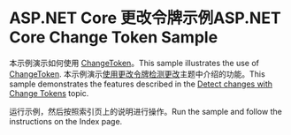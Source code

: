 # <a name="aspnet-core-change-token-sample"></a><span data-ttu-id="6fd4e-101">ASP.NET Core 更改令牌示例</span><span class="sxs-lookup"><span data-stu-id="6fd4e-101">ASP.NET Core Change Token Sample</span></span>

<span data-ttu-id="6fd4e-102">本示例演示如何使用 [ChangeToken](https://docs.microsoft.com/dotnet/api/microsoft.extensions.primitives.changetoken)。</span><span class="sxs-lookup"><span data-stu-id="6fd4e-102">This sample illustrates the use of [ChangeToken](https://docs.microsoft.com/dotnet/api/microsoft.extensions.primitives.changetoken).</span></span> <span data-ttu-id="6fd4e-103">本示例演示[使用更改令牌检测更改](https://docs.microsoft.com/aspnet/core/fundamentals/change-tokens)主题中介绍的功能。</span><span class="sxs-lookup"><span data-stu-id="6fd4e-103">This sample demonstrates the features described in the [Detect changes with Change Tokens](https://docs.microsoft.com/aspnet/core/fundamentals/change-tokens) topic.</span></span>

<span data-ttu-id="6fd4e-104">运行示例，然后按照索引页上的说明进行操作。</span><span class="sxs-lookup"><span data-stu-id="6fd4e-104">Run the sample and follow the instructions on the Index page.</span></span>
